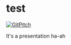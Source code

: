 # test

[![GitPitch](https://gitpitch.com/assets/badge.svg)](https://gitpitch.com/MAKSIMRUDNEV/test/master)

It's a presentation ha-ah
